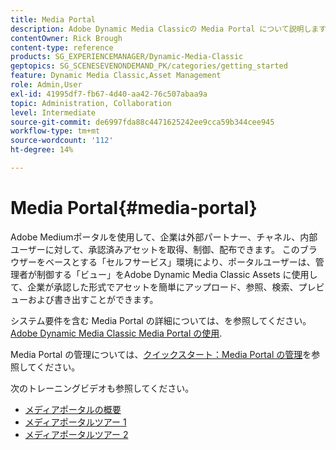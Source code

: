 ```yaml
---
title: Media Portal
description: Adobe Dynamic Media Classicの Media Portal について説明します。
contentOwner: Rick Brough
content-type: reference
products: SG_EXPERIENCEMANAGER/Dynamic-Media-Classic
geptopics: SG_SCENESEVENONDEMAND_PK/categories/getting_started
feature: Dynamic Media Classic,Asset Management
role: Admin,User
exl-id: 41995df7-fb67-4d40-aa42-76c507abaa9a
topic: Administration, Collaboration
level: Intermediate
source-git-commit: de6997fda88c4471625242ee9cca59b344cee945
workflow-type: tm+mt
source-wordcount: '112'
ht-degree: 14%

---
```


# Media Portal{#media-portal}

Adobe Mediumポータルを使用して、企業は外部パートナー、チャネル、内部ユーザーに対して、承認済みアセットを取得、制御、配布できます。 このブラウザーをベースとする「セルフサービス」環境により、ポータルユーザーは、管理者が制御する「ビュー」をAdobe Dynamic Media Classic Assets に使用して、企業が承認した形式でアセットを簡単にアップロード、参照、検索、プレビューおよび書き出すことができます。

システム要件を含む Media Portal の詳細については、を参照してください。 [Adobe Dynamic Media Classic Media Portal の使用](https://help.adobe.com/en_US/scene7/mediaportal/). <!-- (https://help.adobe.com/en_US/scene7/mediaportal/index.html) -->

Media Portal の管理については、[クイックスタート：Media Portal の管理](quick-start-media-portal-administration.md#quick_start_media_portal_administration)を参照してください。

次のトレーニングビデオも参照してください。

* [メディアポータルの概要](https://s7d5.scene7.com/s7viewers/html5/VideoViewer.html?videoserverurl=https://s7d5.scene7.com/is/content/&amp;emailurl=https://s7d5.scene7.com/s7/emailFriend&amp;serverUrl=https://s7d5.scene7.com/is/image/&amp;config=Scene7SharedAssets/Universal_HTML5_Video&amp;contenturl=https://s7d5.scene7.com/skins/&amp;asset=S7tutorials/544_mp_overview1_converted%20renamed_Done-AVS)
* [メディアポータルツアー 1](https://s7d5.scene7.com/s7viewers/html5/VideoViewer.html?videoserverurl=https://s7d5.scene7.com/is/content/&amp;emailurl=https://s7d5.scene7.com/s7/emailFriend&amp;serverUrl=https://s7d5.scene7.com/is/image/&amp;config=Scene7SharedAssets/Universal_HTML5_Video&amp;contenturl=https://s7d5.scene7.com/skins/&amp;asset=S7tutorials/545_mp_tour1_user_converted%20renamed_Done-AVS)
* [メディアポータルツアー 2](https://s7d5.scene7.com/s7viewers/html5/VideoViewer.html?videoserverurl=https://s7d5.scene7.com/is/content/&amp;emailurl=https://s7d5.scene7.com/s7/emailFriend&amp;serverUrl=https://s7d5.scene7.com/is/image/&amp;config=Scene7SharedAssets/Universal_HTML5_Video&amp;contenturl=https://s7d5.scene7.com/skins/&amp;asset=S7tutorials/546_mp_tour2_admin_converted%20renamed_Done-AVS)
